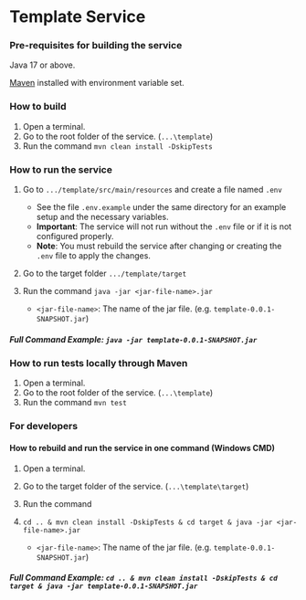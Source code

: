 # Template Service

### Pre-requisites for building the service
Java 17 or above.

[Maven](https://maven.apache.org/download.cgi) installed with environment variable set.

### How to build
1. Open a terminal.
2. Go to the root folder of the service. (`...\template`)
2. Run the command `mvn clean install -DskipTests`

### How to run the service
1. Go to `.../template/src/main/resources` and create a file named `.env`
   - See the file `.env.example` under the same directory for an example setup and the necessary variables.
   - **Important**: The service will not run without the `.env` file or if it is not configured properly.
   - **Note**: You must rebuild the service after changing or creating the `.env` file to apply the changes.

2. Go to the target folder  `.../template/target`
3. Run the command `java -jar <jar-file-name>.jar`

    * `<jar-file-name>`: The name of the jar file. (e.g. `template-0.0.1-SNAPSHOT.jar`)

##### Full Command Example: `java -jar template-0.0.1-SNAPSHOT.jar`

### How to run tests locally through Maven
1. Open a terminal.
2. Go to the root folder of the service. (`...\template`)
3. Run the command `mvn test`

### For developers

#### How to rebuild and run the service in one command (Windows CMD)
1. Open a terminal.
2. Go to the target folder of the service. (`...\template\target`)
3. Run the command
4. `cd .. & mvn clean install -DskipTests & cd target & java -jar <jar-file-name>.jar`

    * `<jar-file-name>`: The name of the jar file. (e.g. `template-0.0.1-SNAPSHOT.jar`)

##### Full Command Example: `cd .. & mvn clean install -DskipTests & cd target & java -jar template-0.0.1-SNAPSHOT.jar`
